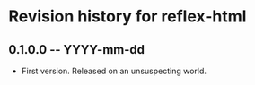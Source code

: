 # Revision history for reflex-html

## 0.1.0.0 -- YYYY-mm-dd

* First version. Released on an unsuspecting world.
